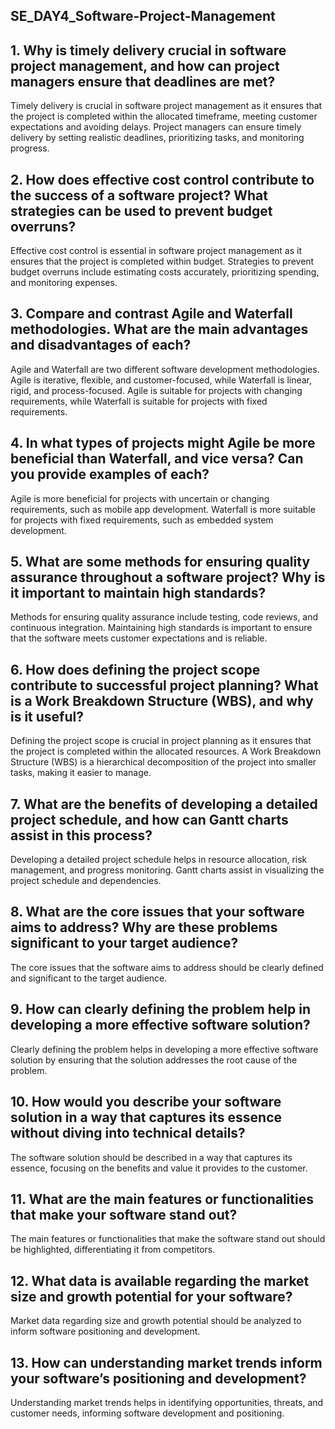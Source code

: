 ## SE_DAY4_Software-Project-Management
## 1. Why is timely delivery crucial in software project management, and how can project managers ensure that deadlines are met?
Timely delivery is crucial in software project management as it ensures that the project is completed within the allocated timeframe, meeting customer expectations and avoiding delays. Project managers can ensure timely delivery by setting realistic deadlines, prioritizing tasks, and monitoring progress.

## 2. How does effective cost control contribute to the success of a software project? What strategies can be used to prevent budget overruns?
Effective cost control is essential in software project management as it ensures that the project is completed within budget. Strategies to prevent budget overruns include estimating costs accurately, prioritizing spending, and monitoring expenses.

## 3. Compare and contrast Agile and Waterfall methodologies. What are the main advantages and disadvantages of each?
Agile and Waterfall are two different software development methodologies. Agile is iterative, flexible, and customer-focused, while Waterfall is linear, rigid, and process-focused. Agile is suitable for projects with changing requirements, while Waterfall is suitable for projects with fixed requirements.

## 4. In what types of projects might Agile be more beneficial than Waterfall, and vice versa? Can you provide examples of each?
Agile is more beneficial for projects with uncertain or changing requirements, such as mobile app development. Waterfall is more suitable for projects with fixed requirements, such as embedded system development.

## 5. What are some methods for ensuring quality assurance throughout a software project? Why is it important to maintain high standards?
Methods for ensuring quality assurance include testing, code reviews, and continuous integration. Maintaining high standards is important to ensure that the software meets customer expectations and is reliable.

## 6. How does defining the project scope contribute to successful project planning? What is a Work Breakdown Structure (WBS), and why is it useful?
Defining the project scope is crucial in project planning as it ensures that the project is completed within the allocated resources. A Work Breakdown Structure (WBS) is a hierarchical decomposition of the project into smaller tasks, making it easier to manage.

## 7. What are the benefits of developing a detailed project schedule, and how can Gantt charts assist in this process?
Developing a detailed project schedule helps in resource allocation, risk management, and progress monitoring. Gantt charts assist in visualizing the project schedule and dependencies.
## 8. What are the core issues that your software aims to address? Why are these problems significant to your target audience?
The core issues that the software aims to address should be clearly defined and significant to the target audience.

## 9. How can clearly defining the problem help in developing a more effective software solution?
Clearly defining the problem helps in developing a more effective software solution by ensuring that the solution addresses the root cause of the problem.

## 10. How would you describe your software solution in a way that captures its essence without diving into technical details?
The software solution should be described in a way that captures its essence, focusing on the benefits and value it provides to the customer.

## 11. What are the main features or functionalities that make your software stand out?
The main features or functionalities that make the software stand out should be highlighted, differentiating it from competitors.

## 12. What data is available regarding the market size and growth potential for your software?
Market data regarding size and growth potential should be analyzed to inform software positioning and development.

## 13. How can understanding market trends inform your software’s positioning and development?
Understanding market trends helps in identifying opportunities, threats, and customer needs, informing software development and positioning.
